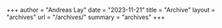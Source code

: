+++
author = "Andreas Lay"
date = "2023-11-21"
title = "Archive"
layout = "archives"
url = "/archives/"
summary = "archives"
+++
